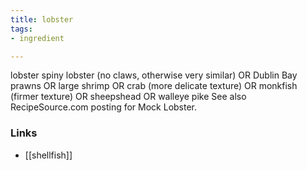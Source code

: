 ```yaml
---
title: lobster
tags:
- ingredient

---
```

lobster spiny lobster (no claws, otherwise very similar) OR Dublin Bay prawns OR large shrimp OR crab (more delicate texture) OR monkfish (firmer texture) OR sheepshead OR walleye pike See also RecipeSource.com posting for Mock Lobster.

### Links

* [[shellfish]]
